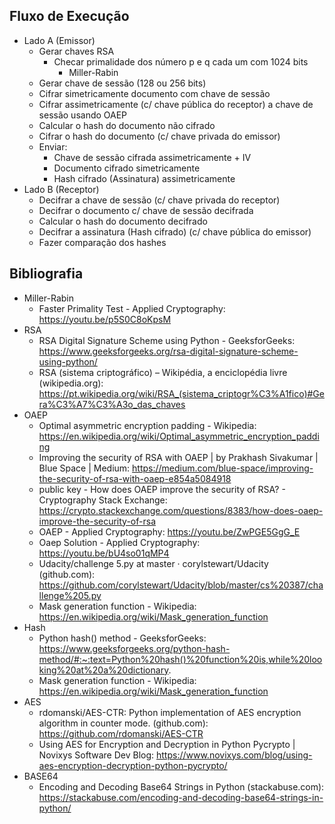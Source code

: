 ## Fluxo de Execução
- Lado A (Emissor)
    - Gerar chaves RSA
        - Checar primalidade dos número p e q cada um com 1024 bits
            - Miller-Rabin
    - Gerar chave de sessão (128 ou 256 bits)
    - Cifrar simetricamente documento com chave de sessão 
    - Cifrar assimetricamente (c/ chave pública do receptor) a chave de sessão usando OAEP
    - Calcular o hash do documento não cifrado 
    - Cifrar o hash do documento (c/ chave privada do emissor)
    - Enviar:
        - Chave de sessão cifrada assimetricamente + IV
        - Documento cifrado simetricamente
        - Hash cifrado (Assinatura) assimetricamente
- Lado B (Receptor)
    - Decifrar a chave de sessão (c/ chave privada do receptor)
    - Decifrar o documento c/ chave de sessão decifrada
    - Calcular o hash do documento decifrado
    - Decifrar a assinatura (Hash cifrado) (c/ chave pública do emissor)
    - Fazer comparação dos hashes


## Bibliografia
- Miller-Rabin
    - Faster Primality Test - Applied Cryptography: https://youtu.be/p5S0C8oKpsM
- RSA
    - RSA Digital Signature Scheme using Python - GeeksforGeeks: https://www.geeksforgeeks.org/rsa-digital-signature-scheme-using-python/
    - RSA (sistema criptográfico) – Wikipédia, a enciclopédia livre (wikipedia.org): https://pt.wikipedia.org/wiki/RSA_(sistema_criptogr%C3%A1fico)#Gera%C3%A7%C3%A3o_das_chaves
- OAEP
    - Optimal asymmetric encryption padding - Wikipedia: https://en.wikipedia.org/wiki/Optimal_asymmetric_encryption_padding
    - Improving the security of RSA with OAEP | by Prakhash Sivakumar | Blue Space | Medium: https://medium.com/blue-space/improving-the-security-of-rsa-with-oaep-e854a5084918
    - public key - How does OAEP improve the security of RSA? - Cryptography Stack Exchange: https://crypto.stackexchange.com/questions/8383/how-does-oaep-improve-the-security-of-rsa
    - OAEP - Applied Cryptography: https://youtu.be/ZwPGE5GgG_E
    - Oaep Solution - Applied Cryptography: https://youtu.be/bU4so01qMP4
    - Udacity/challenge 5.py at master · corylstewart/Udacity (github.com): https://github.com/corylstewart/Udacity/blob/master/cs%20387/challenge%205.py
    - Mask generation function - Wikipedia: https://en.wikipedia.org/wiki/Mask_generation_function
- Hash
    - Python hash() method - GeeksforGeeks: https://www.geeksforgeeks.org/python-hash-method/#:~:text=Python%20hash()%20function%20is,while%20looking%20at%20a%20dictionary.
    - Mask generation function - Wikipedia: https://en.wikipedia.org/wiki/Mask_generation_function
- AES
    - rdomanski/AES-CTR: Python implementation of AES encryption algorithm in counter mode. (github.com): https://github.com/rdomanski/AES-CTR
    - Using AES for Encryption and Decryption in Python Pycrypto | Novixys Software Dev Blog: https://www.novixys.com/blog/using-aes-encryption-decryption-python-pycrypto/
- BASE64
    - Encoding and Decoding Base64 Strings in Python (stackabuse.com): https://stackabuse.com/encoding-and-decoding-base64-strings-in-python/ 
